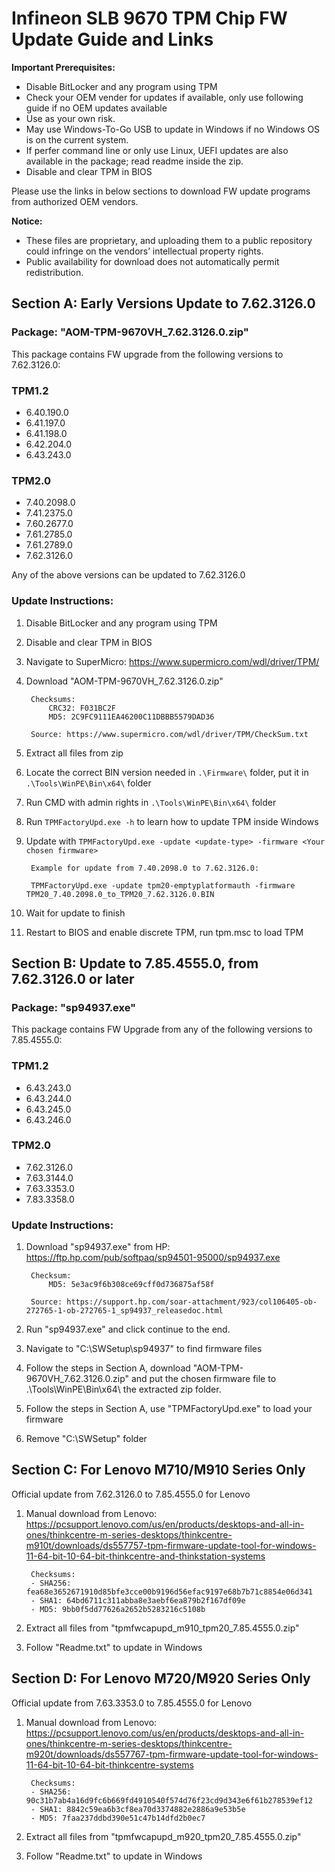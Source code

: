 # Infineon SLB 9670 TPM Chip FW Update Guide and Links 

**Important Prerequisites:**
* Disable BitLocker and any program using TPM
* Check your OEM vender for updates if available, only use following guide if no OEM updates available
* Use as your own risk.
* May use Windows-To-Go USB to update in Windows if no Windows OS is on the current system.
* If perfer command line or only use Linux, UEFI updates are also available in the package; read readme inside the zip.
* Disable and clear TPM in BIOS

Please use the links in below sections to download FW update programs from authorized OEM vendors. 

**Notice:**
* These files are proprietary, and uploading them to a public repository could infringe on the vendors’ intellectual property rights. 
* Public availability for download does not automatically permit redistribution.

## Section A: Early Versions Update to 7.62.3126.0

### Package: "AOM-TPM-9670VH_7.62.3126.0.zip"

This package contains FW upgrade from the following versions to 7.62.3126.0:

### TPM1.2
* 6.40.190.0
* 6.41.197.0
* 6.41.198.0
* 6.42.204.0
* 6.43.243.0

### TPM2.0
* 7.40.2098.0
* 7.41.2375.0
* 7.60.2677.0
* 7.61.2785.0
* 7.61.2789.0
* 7.62.3126.0

Any of the above versions can be updated to 7.62.3126.0

### Update Instructions:
1. Disable BitLocker and any program using TPM
2. Disable and clear TPM in BIOS
3. Navigate to SuperMicro: https://www.supermicro.com/wdl/driver/TPM/
4. Download "AOM-TPM-9670VH_7.62.3126.0.zip"

        Checksums: 
            CRC32: F031BC2F
            MD5: 2C9FC9111EA46200C11DBBB5579DAD36

        Source: https://www.supermicro.com/wdl/driver/TPM/CheckSum.txt

5. Extract all files from zip
6. Locate the correct BIN version needed in `.\Firmware\` folder, put it in `.\Tools\WinPE\Bin\x64\` folder
7. Run CMD with admin rights in `.\Tools\WinPE\Bin\x64\` folder
8. Run `TPMFactoryUpd.exe -h` to learn how to update TPM inside Windows
9. Update with `TPMFactoryUpd.exe -update <update-type> -firmware <Your chosen firmware>`

        Example for update from 7.40.2098.0 to 7.62.3126.0:

        TPMFactoryUpd.exe -update tpm20-emptyplatformauth -firmware TPM20_7.40.2098.0_to_TPM20_7.62.3126.0.BIN

10. Wait for update to finish
11. Restart to BIOS and enable discrete TPM, run tpm.msc to load TPM

## Section B: Update to 7.85.4555.0, from 7.62.3126.0 or later 

### Package: "sp94937.exe"

This package contains FW Upgrade from any of the following versions to 7.85.4555.0:

### TPM1.2
* 6.43.243.0
* 6.43.244.0
* 6.43.245.0
* 6.43.246.0

### TPM2.0
* 7.62.3126.0
* 7.63.3144.0
* 7.63.3353.0
* 7.83.3358.0

### Update Instructions:
1. Download "sp94937.exe" from HP: https://ftp.hp.com/pub/softpaq/sp94501-95000/sp94937.exe

        Checksum:
            MD5: 5e3ac9f6b308ce69cff0d736875af58f

        Source: https://support.hp.com/soar-attachment/923/col106405-ob-272765-1-ob-272765-1_sp94937_releasedoc.html

2. Run "sp94937.exe" and click continue to the end.
3. Navigate to "C:\SWSetup\sp94937" to find firmware files
4. Follow the steps in Section A, download "AOM-TPM-9670VH_7.62.3126.0.zip" and put the chosen firmware file to .\Tools\WinPE\Bin\x64\ the extracted zip folder.
5. Follow the steps in Section A, use "TPMFactoryUpd.exe" to load your firmware
6. Remove "C:\SWSetup" folder

## Section C: For Lenovo M710/M910 Series Only
Official update from 7.62.3126.0 to 7.85.4555.0 for Lenovo

1. Manual download from Lenovo:
https://pcsupport.lenovo.com/us/en/products/desktops-and-all-in-ones/thinkcentre-m-series-desktops/thinkcentre-m910t/downloads/ds557757-tpm-firmware-update-tool-for-windows-11-64-bit-10-64-bit-thinkcentre-and-thinkstation-systems

        Checksums:
        - SHA256: fea68e3652671910d85bfe3cce00b9196d56efac9197e68b7b71c8854e06d341 
        - SHA1: 64bd6711c311abba8e3aebf6ea879b2f167df09e 
        - MD5: 9bb0f5dd77626a2652b5283216c5108b

2. Extract all files from "tpmfwcapupd_m910_tpm20_7.85.4555.0.zip"
3. Follow "Readme.txt" to update in Windows

## Section D: For Lenovo M720/M920 Series Only
Official update from 7.63.3353.0 to 7.85.4555.0 for Lenovo

1. Manual download from Lenovo:
https://pcsupport.lenovo.com/us/en/products/desktops-and-all-in-ones/thinkcentre-m-series-desktops/thinkcentre-m920t/downloads/ds557767-tpm-firmware-update-tool-for-windows-11-64-bit-10-64-bit-thinkcentre-systems

        Checksums:
        - SHA256: 90c31b7ab4a16d9fc6b669fd4910540f574d76f23cd9d343e6f61b278539ef12 
        - SHA1: 8842c59ea6b3cf8ea70d3374882e2886a9e53b5e 
        - MD5: 7faa237ddbd390e51c47b14dfd2b0ec7

2. Extract all files from "tpmfwcapupd_m920_tpm20_7.85.4555.0.zip"
3. Follow "Readme.txt" to update in Windows 
